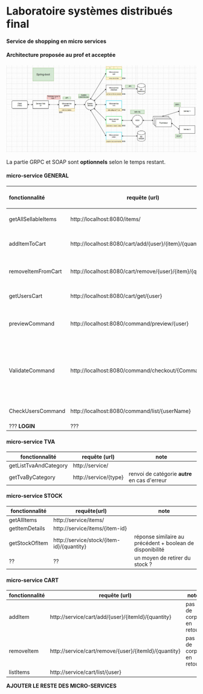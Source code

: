 # Laboratoire systèmes distribués final

#### Service de shopping en micro services



#### Architecture proposée au prof et acceptée

![](./updated-architecture.jpg)

La partie GRPC et SOAP sont **optionnels** selon le temps restant. 

#### micro-service GENERAL

| fonctionnalité      | requête (url)                                              | note                                                         | micro-service source                  |
| :------------------ | ---------------------------------------------------------- | ------------------------------------------------------------ | ------------------------------------- |
| getAllSellableItems | http://localhost:8080/items/                               | -                                                            | micro-service **stock**               |
| addItemToCart       | http://localhost:8080/cart/add/{user}/{item}/{quantity}    | ne retourne rien pour le moment                              | micro-service **cart**                |
| removeItemFromCart  | http://localhost:8080/cart/remove/{user}/{item}/{quantity} | ne retourne rien pour le moment                              | micro-service **cart**                |
| getUsersCart        | http://localhost:8080/cart/get/{user}                      | -                                                            | micro-service **cart**                |
| previewCommand      | http://localhost:8080/command/preview/{user}               | valide le cart -> renvoi une commande à valider              | micro-service **order**               |
| ValidateCommand     | http://localhost:8080/command/checkout/{Commandid}         | valide la commande et retire l'argent de l'utilisateur **+** renvoi un objet message avec u | micro-service **order** + **checkou** |
| CheckUsersCommand   | http://localhost:8080/command/list/{userName}              |                                                              | micro-service **order**               |
| ??? **LOGIN**       | ???                                                        | ???                                                          | ???                                   |



#### micro-service TVA

| fonctionnalité        | requête (url)         | note                                          |
| -------------- | ----------------------------------------- | --------------------------------------------------------- |
| getListTvaAndCategory | http://service/       |                                               |
| getTvaByCategory      | http://service/{type} | renvoi de catégorie **autre** en cas d'erreur |



#### micro-service STOCK

| fonctionnalité | requête(url)                              | note                                                      |
| -------------- | ----------------------------------------- | --------------------------------------------------------- |
| getAllItems    | http://service/items/                     |                                                           |
| getItemDetails | http://service/items/{item-id}            |                                                           |
| getStockOfItem | http://service/stock/{item-id}/{quantity} | réponse similaire au précédent + boolean de disponibilité |
| ??             | ??                                        | un moyen de retirer du stock ?                            |

 

#### micro-service CART

| fonctionnalité | requête (url)                                        | note                   |
| -------------- | ----------------------------------------- | --------------------------------------------------------- |
| addItem        | http://service/cart/add/{user}/{itemId}/{quantity}    | pas de corps en retour |
| removeItem     | http://service/cart/remove/{user}/{itemId}/{quantity} | pas de corps en retour |
| listItems      | http://service/cart/list/{user}                       |                        |





**AJOUTER LE RESTE DES MICRO-SERVICES**

